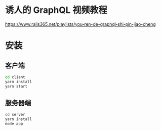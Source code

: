 # 诱人的 GraphQL 视频教程

https://www.rails365.net/playlists/you-ren-de-graphql-shi-pin-jiao-cheng

# 安装

## 客户端

``` bash
cd client
yarn install
yarn start
```

## 服务器端

``` bash
cd server
yarn install
node app
```
